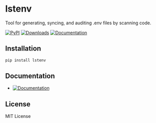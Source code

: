 # lstenv

Tool for generating, syncing, and auditing .env files by scanning code.

[![PyPI](https://img.shields.io/pypi/v/lstenv)](https://pypi.org/project/lstenv)
[![Downloads](https://pepy.tech/badge/lstenv)](https://pepy.tech/project/lstenv)
[![Documentation](https://img.shields.io/badge/docs-USAGE.md-blue)](https://github.com/aycsi/lstenv/blob/main/USAGE.md)


## Installation

```bash
pip install lstenv
```

## Documentation
- [![Documentation](https://img.shields.io/badge/docs-USAGE.md-blue)](https://github.com/aycsi/lstenv/blob/main/USAGE.md)

## License

MIT License


